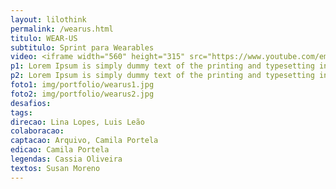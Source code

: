 ```yaml
---
layout: lilothink
permalink: /wearus.html
titulo: WEAR-US
subtitulo: Sprint para Wearables
video: <iframe width="560" height="315" src="https://www.youtube.com/embed/Ocy7BDgFFrY" frameborder="0" allow="accelerometer; autoplay; encrypted-media; gyroscope; picture-in-picture" allowfullscreen></iframe>
p1: Lorem Ipsum is simply dummy text of the printing and typesetting industry. Lorem Ipsum has been the industry's standard dummy text ever since the 1500s, when an unknown printer took a galley of type and scrambled it to make a type specimen book. It has survived not only five centuries, but also the leap into electronic typesetting, remaining essentially unchanged. It was popularised in the 1960s with the release of Letraset sheets containing Lorem Ipsum passages, and more recently with desktop publishing software like Aldus PageMaker including versions of Lorem Ipsum.
p2: Lorem Ipsum is simply dummy text of the printing and typesetting industry. Lorem Ipsum has been the industry's standard dummy text ever since the 1500s, when an unknown printer took a galley of type and scrambled it to make a type specimen book. It has survived not only five centuries, but also the leap into electronic typesetting, remaining essentially unchanged. It was popularised in the 1960s with the release of Letraset sheets containing Lorem Ipsum passages, and more recently with desktop publishing software like Aldus PageMaker including versions of Lorem Ipsum.
foto1: img/portfolio/wearus1.jpg
foto2: img/portfolio/wearus2.jpg
desafios: 
tags: 
direcao: Lina Lopes, Luis Leão
colaboracao: 
captacao: Arquivo, Camila Portela
edicao: Camila Portela
legendas: Cassia Oliveira
textos: Susan Moreno
---
```

